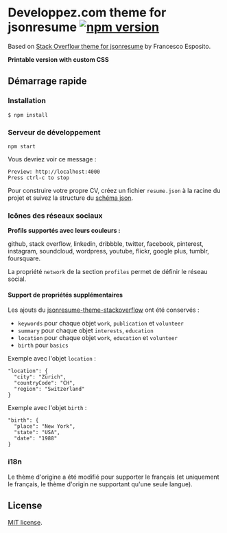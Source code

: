 # Developpez.com theme for jsonresume [![npm version](https://badge.fury.io/js/jsonresume-theme-developpez.svg)](http://badge.fury.io/js/jsonresume-theme-developpez)

Based on [Stack Overflow theme for jsonresume](https://github.com/francescoes/jsonresume-theme-stackoverflow) by Francesco Esposito.

**Printable version with custom CSS**

## Démarrage rapide

### Installation

```
$ npm install
```

### Serveur de développement

```
npm start
```

Vous devriez voir ce message :

```
Preview: http://localhost:4000
Press ctrl-c to stop
```

Pour construire votre propre CV, créez un fichier `resume.json` à la racine du projet et suivez la structure du [schéma json](https://jsonresume.org/schema/).

### Icônes des réseaux sociaux

**Profils supportés avec leurs couleurs :**

github, stack overflow, linkedin, dribbble, twitter, facebook, pinterest, instagram, soundcloud, wordpress, youtube, flickr, google plus, tumblr, foursquare.

La propriété `network` de la section `profiles` permet de définir le réseau social.

#### Support de propriétés supplémentaires

Les ajouts du [jsonresume-theme-stackoverflow](https://github.com/francescoes/jsonresume-theme-stackoverflow) ont été conservés :

- `keywords` pour chaque objet `work`, `publication` et `volunteer`
- `summary` pour chaque objet `interests`, `education`
- `location` pour chaque objet `work`, `education` et `volunteer`
- `birth` pour `basics`

Exemple avec l'objet `location` : 

```
"location": {
  "city": "Zürich",
  "countryCode": "CH",
  "region": "Switzerland"
} 
```

Exemple avec l'objet `birth` :

```
"birth": {
  "place": "New York",
  "state": "USA",
  "date": "1988"
}
```

### i18n

Le thème d'origine a été modifié pour supporter le français (et uniquement le français, le thème d'origin ne supportant qu'une seule langue).

## License

[MIT license](http://opensource.org/licenses/mit-license.php).
